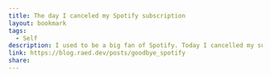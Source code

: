 ```yaml
---
title: The day I canceled my Spotify subscription
layout: bookmark
tags:
  - Self
description: I used to be a big fan of Spotify. Today I cancelled my subscription.
link: https://blog.raed.dev/posts/goodbye_spotify
share:
---
```


